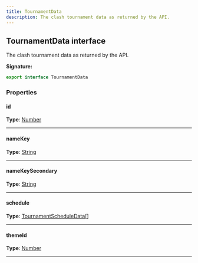 ```yaml
---
title: TournamentData
description: The clash tournament data as returned by the API.
---
```


## TournamentData interface

The clash tournament data as returned by the API.

**Signature:**

```ts
export interface TournamentData 
```

### Properties

#### id



**Type**: [Number](https://developer.mozilla.org/en-US/docs/Web/JavaScript/Reference/Global_Objects/Number)

---

#### nameKey



**Type**: [String](https://developer.mozilla.org/en-US/docs/Web/JavaScript/Reference/Global_Objects/String)

---

#### nameKeySecondary



**Type**: [String](https://developer.mozilla.org/en-US/docs/Web/JavaScript/Reference/Global_Objects/String)

---

#### schedule



**Type**: [TournamentScheduleData](/api/TournamentScheduleData.md)[]

---

#### themeId



**Type**: [Number](https://developer.mozilla.org/en-US/docs/Web/JavaScript/Reference/Global_Objects/Number)

---

